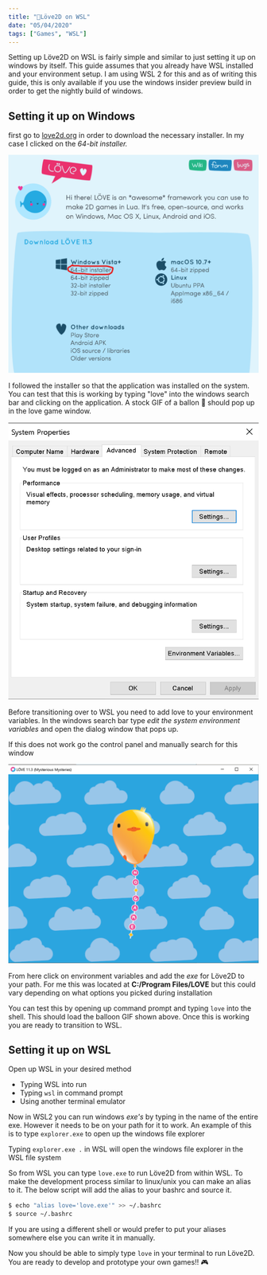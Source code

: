 ```yaml
---
title: "💜Löve2D on WSL"
date: "05/04/2020"
tags: ["Games", "WSL"]
---
```


Setting up Löve2D on WSL is fairly simple and similar to just setting it up on
windows by itself. This guide assumes that you already have WSL installed and your
environment setup. I am using WSL 2 for this and as of writing this guide, this
is only available if you use the windows insider preview build in order to get
the nightly build of windows.

## Setting it up on Windows

first go to [love2d.org](http://love2d.org) in order to  download the necessary
installer. In my case I clicked on the *64-bit installer.*

![Löve2D Installation Link](../images/love-install-link.png)

I followed the installer so that the application was installed on the system. You
can test that this is working by typing "love" into the windows search bar and
clicking on the application. A stock GIF of a ballon 🎈 should pop up in the love 
game window.

![Windows Environment Variables](../images/environment-variables-popup.png)

Before transitioning over to WSL you need to add love to your environment
variables.
In the windows search bar type *edit  the system environment variables* and open
the dialog window that pops up.

If this does not work go the control panel and manually search for this window

![Löve2D Default Popup](../images/love-default.png)

From here click on environment variables and add the *exe* for Löve2D to your path.
For me this was located at **C:/Program Files/LOVE** but this could vary depending
on what options you picked during installation

You can test this by opening up command prompt and typing `love` into the shell.
This should load the balloon GIF shown above. Once this is working you are ready
to transition to WSL.

## Setting it up on WSL

Open up WSL in your desired method

- Typing WSL into run
- Typing `wsl` in command prompt
- Using another terminal emulator

Now in WSL2 you can run windows *exe's* by typing in the name of the entire exe.
However it needs to be on your path for it to work. An example of this is to type
`explorer.exe` to open up the windows file explorer

Typing `explorer.exe .` in WSL will open the windows file explorer in the WSL
file system

So from WSL you can type `love.exe` to run Löve2D from within WSL. To make the
development process similar to linux/unix you can make an alias to it. The below
script will add the alias to your bashrc and source it.

```bash
$ echo "alias love='love.exe'" >> ~/.bashrc
$ source ~/.bashrc
```

If you are using a different shell or would prefer to put your aliases somewhere
else you can write it in manually.

Now you should be able to simply type `love` in your terminal to run Löve2D. You
are ready to develop and prototype your own games!! 🎮

